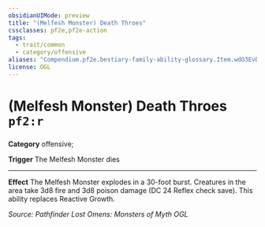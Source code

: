 ```yaml
---
obsidianUIMode: preview
title: "(Melfesh Monster) Death Throes"
cssclasses: pf2e,pf2e-action
tags:
  - trait/common
  - category/offensive
aliases: "Compendium.pf2e.bestiary-family-ability-glossary.Item.wdO3EvDCGoDYW44S"
license: OGL
---
```

# (Melfesh Monster) Death Throes `pf2:r`

### 

**Category** offensive; 




**Trigger** The Melfesh Monster dies

* * *

**Effect** The Melfesh Monster explodes in a 30-foot burst. Creatures in the area take 3d8 fire and 3d8 poison damage (DC 24 Reflex check save). This ability replaces Reactive Growth.

*Source: Pathfinder Lost Omens: Monsters of Myth*
*OGL*